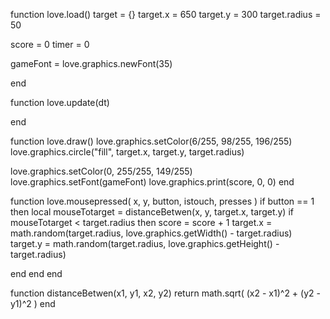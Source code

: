 function love.load()
target = {}
target.x = 650
target.y = 300
target.radius = 50

score = 0
timer = 0

gameFont = love.graphics.newFont(35)



end

function love.update(dt)

end

function love.draw()
love.graphics.setColor(6/255, 98/255, 196/255)
love.graphics.circle("fill", target.x, target.y, target.radius)


love.graphics.setColor(0, 255/255, 149/255)
love.graphics.setFont(gameFont)
love.graphics.print(score, 0, 0)
end

function love.mousepressed( x, y, button, istouch, presses )
  if button == 1 then
   local mouseTotarget = distanceBetwen(x, y, target.x, target.y)
   if mouseTotarget < target.radius then
    score = score + 1
    target.x = math.random(target.radius, love.graphics.getWidth() - target.radius)
    target.y = math.random(target.radius, love.graphics.getHeight() - target.radius)


   end
  end
end

function distanceBetwen(x1, y1, x2, y2)
  return math.sqrt( (x2 - x1)^2 + (y2 - y1)^2 )
end   
